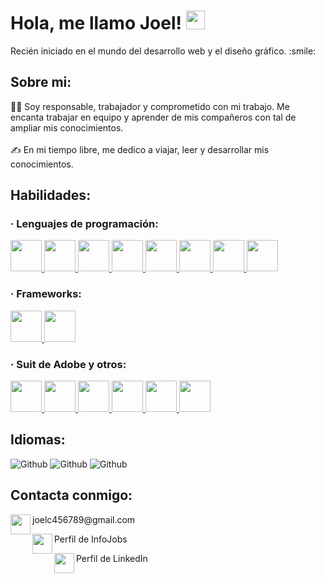 <h1> Hola, me llamo Joel! <img src = "https://raw.githubusercontent.com/MartinHeinz/MartinHeinz/master/wave.gif" width = 30px> </h1>
<p align='center'>
</p>
<div size='20px'>Recién iniciado en el mundo del desarrollo web y el diseño gráfico. :smile:</div>
<h2> Sobre mi:</h2>
<div size='20px'>
    🙋‍♂️ Soy responsable, trabajador y comprometido con mi trabajo. Me encanta trabajar  
    en equipo y aprender de mis compañeros con tal de ampliar mis conocimientos.
</div>
<br>
<div size='20px'>
    ✍️ En mi tiempo libre, me dedico a viajar, leer y desarrollar mis conocimientos.
</div>
<h2>Habilidades: </h2>
<h3>· Lenguajes de programación: </h3>
<a href= https://github.com/Aditya664?tab=repositories&q=&type=&language=html&sort= > <img width ='50px' src ='https://raw.githubusercontent.com/rahulbanerjee26/githubAboutMeGenerator/main/icons/html.svg'> </a>
<a href= https://github.com/Aditya664?tab=repositories&q=&type=&language=css&sort= > <img width ='50px' src ='https://raw.githubusercontent.com/rahulbanerjee26/githubAboutMeGenerator/main/icons/css.svg'> </a>
<a href= https://github.com/Aditya664?tab=repositories&q=&type=&language=javascript&sort= > <img width ='50px' src ='https://raw.githubusercontent.com/rahulbanerjee26/githubAboutMeGenerator/main/icons/javascript.svg'> </a>
<a href= https://github.com/Aditya664?tab=repositories&q=&type=&language=c&sort= > <img width ='50px' src ='https://images.vexels.com/content/166470/preview/php-programming-language-icon-d25630.png'> </a>
<a href= https://github.com/Aditya664?tab=repositories&q=&type=&language=c&sort= > <img width ='50px' src ='https://seeklogo.com/images/M/mysql-logo-B4943FE6DD-seeklogo.com.png'> </a>
<a href= https://github.com/Aditya664?tab=repositories&q=&type=&language=c&sort= > <img width ='50px' src ='https://www.credosystemz.com/wp-content/uploads/2023/09/oracleplsql-1.webp'> </a>
<a href= https://github.com/Aditya664?tab=repositories&q=&type=&language=c&sort= > <img width ='50px' src ='https://brandslogos.com/wp-content/uploads/images/large/java-logo-1.png'> </a>
<a href= https://github.com/Aditya664?tab=repositories&q=&type=&language=c&sort= > <img width ='50px' src ='https://upload.wikimedia.org/wikipedia/commons/thumb/b/bd/Logo_C_sharp.svg/1200px-Logo_C_sharp.svg.png'> </a>
<br>
<h3>· Frameworks: </h3>
<a href= https://github.com/Aditya664?tab=repositories&q=&type=&language=c&sort= > <img width ='50px' src ='https://styles.redditmedia.com/t5_2uakt/styles/communityIcon_fmttas2xiy351.png'> </a>
<a href= https://github.com/Aditya664?tab=repositories&q=&type=&language=c&sort= > <img width ='50px' src ='https://seeklogo.com/images/V/vuejs-logo-17D586B587-seeklogo.com.png'> </a>
<br>
<h3>· Suit de Adobe y otros: </h3>
<a href= https://github.com/Aditya664?tab=repositories&q=&type=&language=c&sort= > <img width ='50px' src ='https://i.pinimg.com/originals/9c/ea/ba/9ceaba69b7a9f89158ff953107978f3e.png'> </a>
<a href= https://github.com/Aditya664?tab=repositories&q=&type=&language=c&sort= > <img width ='50px' src ='https://upload.wikimedia.org/wikipedia/commons/thumb/f/fb/Adobe_Illustrator_CC_icon.svg/788px-Adobe_Illustrator_CC_icon.svg.png'> </a>
<a href= https://github.com/Aditya664?tab=repositories&q=&type=&language=c&sort= > <img width ='50px' src ='https://upload.wikimedia.org/wikipedia/commons/thumb/4/48/Adobe_InDesign_CC_icon.svg/2101px-Adobe_InDesign_CC_icon.svg.png'> </a>
<a href= https://github.com/Aditya664?tab=repositories&q=&type=&language=c&sort= > <img width ='50px' src ='https://cdn.iconscout.com/icon/free/png-256/free-figma-10516008-8630394.png'> </a>
<a href= https://github.com/Aditya664?tab=repositories&q=&type=&language=c&sort= > <img width ='50px' src ='https://upload.wikimedia.org/wikipedia/commons/thumb/4/40/Adobe_Premiere_Pro_CC_icon.svg/2101px-Adobe_Premiere_Pro_CC_icon.svg.png'> </a>
<a href= https://github.com/Aditya664?tab=repositories&q=&type=&language=c&sort= > <img width ='50px' src ='https://cdn-icons-png.flaticon.com/512/5969/5969346.png'> </a>
<h2>Idiomas: </h2>
<img alt="Github" src="https://progress-bar.dev/100/?scale=100&title=Español&width=400&color=babaca&suffix=&nbsp;%&nbsp;(Nativo)" />
<img alt="Github" src="https://progress-bar.dev/100/?scale=100&title=Catalan&width=400&color=babaca&suffix=&nbsp;%&nbsp;(Nativo)" />
<img alt="Github" src="https://progress-bar.dev/75/?scale=100&title=Catalan&width=400&color=babaca&suffix=&nbsp;%" />
<h2> Contacta conmigo: </h2>
<div align="left">
    <a href = 'https://www.linkedin.com/in/aditya-deshmukh-561a371a8'> <img width='32px' align="left" src="https://cdn1.iconfinder.com/data/icons/google-new-logos-1/32/gmail_new_logo-512.png"/></a> 
    <p>joelc456789@gmail.com</p>
</div>
<div align="left">
    <a href="https://www.infojobs.net/candidate/cv/view/index.xhtml?dgv=6294714885106"> <img width='32px' align="left" src="https://brand.infojobs.net/downloads/ij-logo_reduced/ij-logo_reduced.png"/></a>
    <p>Perfil de InfoJobs</p>
</div>
<div align="left">
    <a href = 'https://www.linkedin.com/in/aditya-deshmukh-561a371a8'> <img width='32px' align="left" src="https://upload.wikimedia.org/wikipedia/commons/thumb/c/ca/LinkedIn_logo_initials.png/640px-LinkedIn_logo_initials.png"/></a>
    <p>Perfil de LinkedIn</p>
</div>

<!--<img src="images/cartellControlEsfinters.jpg" width="200">-->

<br>
<br>
<br>
<br>
